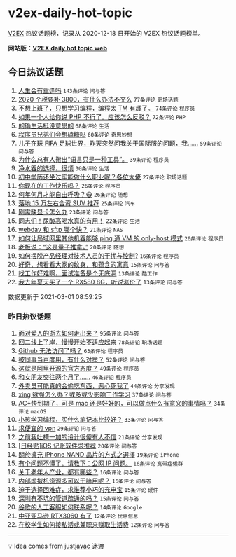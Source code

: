 # v2ex-daily-hot-topic

[V2EX](https://www.v2ex.com/) 热议话题榜，记录从 2020-12-18 日开始的 V2EX 热议话题榜单。

**网站版：[V2EX daily hot topic web](https://realleonardo.github.io/v2ex-daily-hot-topic-web/)**

## 今日热议话题

<!-- TODAY BEGIN -->

1. [人生会有重逢吗](https://www.v2ex.com/t/757138) `143条评论` `问与答`
1. [2020 个税要补 3800，有什么办法不交么](https://www.v2ex.com/t/757130) `77条评论` `职场话题`
1. [不想上班了，只想学习编程，编程太 TM 有趣了。](https://www.v2ex.com/t/757097) `74条评论` `程序员`
1. [如果一个人给你说 PHP 不行了。应该怎么反驳？](https://www.v2ex.com/t/757205) `72条评论` `PHP`
1. [的确生活挺没意思的](https://www.v2ex.com/t/757100) `68条评论` `生活`
1. [程序员兄弟们会想磕糖吗](https://www.v2ex.com/t/757190) `60条评论` `奇思妙想`
1. [儿子在玩 FIFA 足球世界，昨天突然问我关于国际服的问题，我……](https://www.v2ex.com/t/757095) `59条评论` `问与答`
1. [为什么总有人搬出“语言只是一种工具”。](https://www.v2ex.com/t/757250) `39条评论` `程序员`
1. [净水器的选择，很烦](https://www.v2ex.com/t/757161) `30条评论` `生活`
1. [初中学历还坐过牢能做什么职业呢？各位大佬](https://www.v2ex.com/t/757331) `27条评论` `职场话题`
1. [你现在的工作快乐吗？](https://www.v2ex.com/t/757271) `26条评论` `程序员`
1. [何年何月才能自由呼吸？😷](https://www.v2ex.com/t/757260) `26条评论` `随想`
1. [落地 15 万左右合资 SUV 推荐](https://www.v2ex.com/t/757233) `25条评论` `汽车`
1. [刚需缺显卡怎么办](https://www.v2ex.com/t/757223) `23条评论` `问与答`
1. [同志们！尿酸高喝水真的有用！](https://www.v2ex.com/t/757142) `22条评论` `生活`
1. [webdav 和 sftp 哪个快？](https://www.v2ex.com/t/757293) `21条评论` `NAS`
1. [如何让局域网里其他机器能够 ping 通 VM 的 only-host 模式](https://www.v2ex.com/t/757111) `20条评论` `程序员`
1. [老板说：“这是量子推拿。”](https://www.v2ex.com/t/757093) `20条评论` `随想`
1. [如何摆脱产品经理对技术人员的干扰与控制?](https://www.v2ex.com/t/757309) `16条评论` `程序员`
1. [好奇，想看看大家的纹身，和蕴含的寓意](https://www.v2ex.com/t/757137) `15条评论` `问与答`
1. [找工作好难啊，面试准备是个无底洞](https://www.v2ex.com/t/757275) `13条评论` `酷工作`
1. [我去年夏天买了一个 RX580 8G，听说涨价了](https://www.v2ex.com/t/757105) `13条评论` `问与答`

数据更新于 2021-03-01 08:59:25

<!-- TODAY END -->

### 昨日热议话题

<!-- YESTERDAY BEGIN -->

1. [面对爱人的逝去如何走出来？](https://www.v2ex.com/t/756925) `95条评论` `问与答`
1. [回二线上了岸，慢慢开始不适应起来](https://www.v2ex.com/t/757001) `78条评论` `职场话题`
1. [Github 无法访问了吗？](https://www.v2ex.com/t/756873) `63条评论` `程序员`
1. [被同事当百度用，有什么对策？](https://www.v2ex.com/t/756894) `52条评论` `问与答`
1. [这就是阿里开源的官方态度？](https://www.v2ex.com/t/757013) `49条评论` `程序员`
1. [和女朋友交往两个月了......](https://www.v2ex.com/t/757031) `46条评论` `程序员`
1. [外卖员可能真的会偷吃东西，恶心死我了](https://www.v2ex.com/t/756996) `44条评论` `分享发现`
1. [xing 欲强怎么办？或多或少影响工作学习](https://www.v2ex.com/t/756968) `37条评论` `问与答`
1. [AC+快到期了，可是 mac 还是好好的，可以做点什么有意义的事情吗？](https://www.v2ex.com/t/756923) `34条评论` `macOS`
1. [小孩学习编程，买什么笔记本比较好？](https://www.v2ex.com/t/756929) `33条评论` `问与答`
1. [求便宜的 vpn](https://www.v2ex.com/t/756908) `29条评论` `问与答`
1. [之前我吐槽一加的设计很傻有人不信](https://www.v2ex.com/t/756887) `21条评论` `分享发现`
1. [[日经贴]iOS 记账软件求推荐](https://www.v2ex.com/t/756969) `20条评论` `问与答`
1. [關於擴充 iPhone NAND 晶片的方式之選擇](https://www.v2ex.com/t/756871) `19条评论` `iPhone`
1. [有个问题不懂了，请教下：公网 IP 问题。](https://www.v2ex.com/t/757075) `16条评论` `宽带症候群`
1. [关于老年人产业，都有哪些？](https://www.v2ex.com/t/757058) `16条评论` `问与答`
1. [内部虚拟机资源多可以干嘛用呢？](https://www.v2ex.com/t/756927) `16条评论` `问与答`
1. [迫于选择困难症，求推荐小巧的充电宝](https://www.v2ex.com/t/757015) `15条评论` `硬件`
1. [深圳有不坑的管道疏通的吗？](https://www.v2ex.com/t/757005) `15条评论` `问与答`
1. [谷歌的人工客服如何联系呢？](https://www.v2ex.com/t/756953) `14条评论` `Google`
1. [中亚亚马逊 RTX3060 有了](https://www.v2ex.com/t/757066) `12条评论` `优惠信息`
1. [在校学生如何接私活或兼职来赚取生活费](https://www.v2ex.com/t/757040) `12条评论` `问与答`

<!-- YESTERDAY END -->

---

💡 Idea comes from [justjavac 迷渡](https://github.com/justjavac/)

